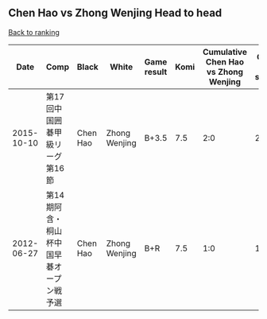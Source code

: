 ## Chen Hao vs Zhong Wenjing Head to head

[Back to ranking](../../index.md)




| **Date** | **Comp** | **Black** | **White** | **Game result** | **Komi** | **Cumulative Chen Hao vs Zhong Wenjing** | **Chen Hao streak** | **Zhong Wenjing streak** | 
| --- | --- | --- | --- | --- | --- | --- | --- | --- |
| 2015-10-10 | 第17回中国囲碁甲級リーグ第16節 | Chen Hao | Zhong Wenjing | B+3.5 | 7.5 | 2:0 | 2 | 0 | 
| 2012-06-27 | 第14期阿含・桐山杯中国早碁オープン戦予選 | Chen Hao | Zhong Wenjing | B+R | 7.5 | 1:0 | 1 | 0 |





